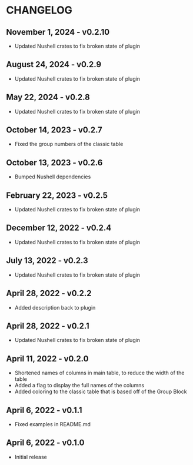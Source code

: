 # CHANGELOG

## November 1, 2024 - v0.2.10

- Updated Nushell crates to fix broken state of plugin

## August 24, 2024 - v0.2.9

- Updated Nushell crates to fix broken state of plugin

## May 22, 2024 - v0.2.8

- Updated Nushell crates to fix broken state of plugin

## October 14, 2023 - v0.2.7

- Fixed the group numbers of the classic table

## October 13, 2023 - v0.2.6

- Bumped Nushell dependencies

## February 22, 2023 - v0.2.5

- Updated Nushell crates to fix broken state of plugin

## December 12, 2022 - v0.2.4

- Updated Nushell crates to fix broken state of plugin

## July 13, 2022 - v0.2.3

- Updated Nushell crates to fix broken state of plugin

## April 28, 2022 - v0.2.2

- Added description back to plugin

## April 28, 2022 - v0.2.1

- Updated Nushell crates to fix broken state of plugin

## April 11, 2022 - v0.2.0

- Shortened names of columns in main table, to reduce the width of the table
- Added a flag to display the full names of the columns
- Added coloring to the classic table that is based off of the Group Block

## April 6, 2022 - v0.1.1

- Fixed examples in README.md

## April 6, 2022 - v0.1.0

- Initial release
